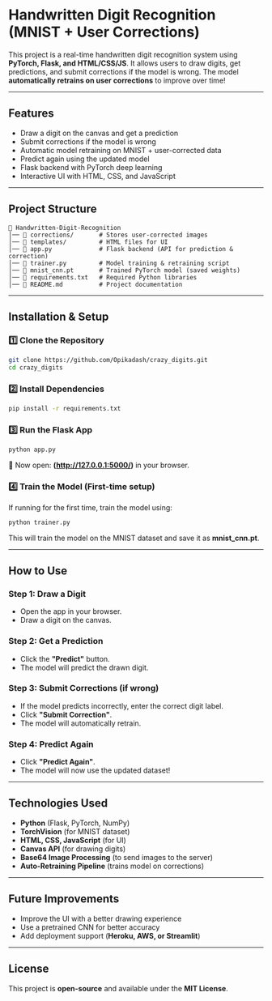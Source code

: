 # Handwritten Digit Recognition (MNIST + User Corrections)

This project is a real-time handwritten digit recognition system using **PyTorch, Flask, and HTML/CSS/JS**. It allows users to draw digits, get predictions, and submit corrections if the model is wrong. The model **automatically retrains on user corrections** to improve over time! 

---

## Features
- Draw a digit on the canvas and get a prediction
- Submit corrections if the model is wrong
- Automatic model retraining on MNIST + user-corrected data
- Predict again using the updated model
- Flask backend with PyTorch deep learning
- Interactive UI with HTML, CSS, and JavaScript



---

## Project Structure
```
📁 Handwritten-Digit-Recognition
│── 📁 corrections/       # Stores user-corrected images
│── 📁 templates/         # HTML files for UI
│── 📄 app.py             # Flask backend (API for prediction & correction)
│── 📄 trainer.py         # Model training & retraining script
│── 📄 mnist_cnn.pt       # Trained PyTorch model (saved weights)
│── 📄 requirements.txt   # Required Python libraries
│── 📄 README.md          # Project documentation
```

---

## Installation & Setup

### 1️⃣ Clone the Repository
```bash
git clone https://github.com/Opikadash/crazy_digits.git
cd crazy_digits
```

### 2️⃣ Install Dependencies
```bash
pip install -r requirements.txt
```

### 3️⃣ Run the Flask App
```bash
python app.py
```
🔹 Now open: **(http://127.0.0.1:5000/)** in your browser.

### 4️⃣ Train the Model (First-time setup)
If running for the first time, train the model using:
```bash
python trainer.py
```
This will train the model on the MNIST dataset and save it as **mnist_cnn.pt**.

---

## How to Use

### Step 1: Draw a Digit
- Open the app in your browser.
- Draw a digit on the canvas.

### Step 2: Get a Prediction
- Click the **"Predict"** button.
- The model will predict the drawn digit.

### Step 3: Submit Corrections (if wrong)
- If the model predicts incorrectly, enter the correct digit label.
- Click **"Submit Correction"**.
- The model will automatically retrain.

### Step 4: Predict Again
- Click **"Predict Again"**.
- The model will now use the updated dataset!

---

## Technologies Used
- **Python** (Flask, PyTorch, NumPy)
- **TorchVision** (for MNIST dataset)
- **HTML, CSS, JavaScript** (for UI)
- **Canvas API** (for drawing digits)
- **Base64 Image Processing** (to send images to the server)
- **Auto-Retraining Pipeline** (trains model on corrections)

---

## Future Improvements
- Improve the UI with a better drawing experience
- Use a pretrained CNN for better accuracy
- Add deployment support (**Heroku, AWS, or Streamlit**)

---

## License
This project is **open-source** and available under the **MIT License**.

